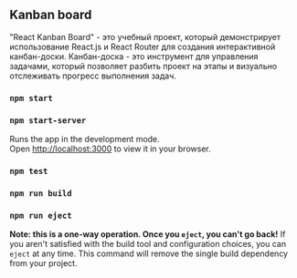 ## Kanban board

"React Kanban Board" - это учебный проект, который демонстрирует использование React.js и React Router для создания интерактивной канбан-доски.
Канбан-доска - это инструмент для управления задачами, который позволяет разбить проект на этапы и визуально отслеживать прогресс выполнения задач.

### `npm start`

### `npm start-server`

Runs the app in the development mode.\
Open [http://localhost:3000](http://localhost:3000) to view it in your browser.

### `npm test`

### `npm run build`

### `npm run eject`

**Note: this is a one-way operation. Once you `eject`, you can't go back!**
If you aren't satisfied with the build tool and configuration choices, you can `eject` at any time. This command will remove the single build dependency from your project.
